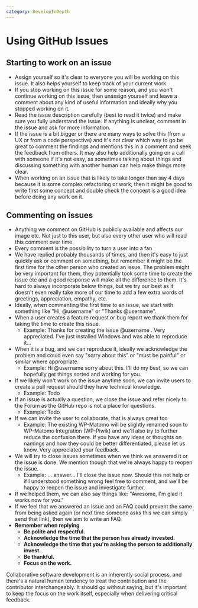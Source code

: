 ```yaml
---
category: DevelopInDepth
---
```

# Using GitHub Issues

## Starting to work on an issue

* Assign yourself so it's clear to everyone you will be working on this issue. It also helps yourself to keep track of your current work.
* If you stop working on this issue for some reason, and you won't continue working on this issue, then unassign yourself and leave a comment about any kind of useful information and ideally why you stopped working on it.
* Read the issue description carefully (best to read it twice) and make sure you fully understand the issue. If anything is unclear, comment in the issue and ask for more information.
* If the issue is a bit bigger or there are many ways to solve this (from a UX or from a code perspective) and it's not clear which way to go be great to comment the findings and mentions this in a comment and seek the feedback from others. It may also help additionally going on a call with someone if it's not easy, as sometimes talking about things and discussing something with another human can help make things more clear.
* When working on an issue that is likely to take longer than say 4 days because it is some complex refactoring or work, then it might be good to write first some concept and double check the concept is a good idea before doing any work on it.

## Commenting on issues

* Anything we comment on GitHub is publicly available and affects our image etc. Not just to this user, but also every other user who will read this comment over time.
* Every comment is the possibility to turn a user into a fan
* We have replied probably thousands of times, and then it's easy to just quickly ask or comment on something, but remember it might be the first time for the other person who created an issue. The problem might be very important for them, they potentially took some time to create the issue etc and a good response will make all the difference to them. It's hard to always incorporate below things, but we try our best as it doesn't even really take more of our time to add a few extra words of greetings, appreciation, empathy, etc.
* Ideally, when commenting the first time to an issue, we start with something like "Hi, @username" or "Thanks @username".
* When a user creates a feature request or bug report we thank them for taking the time to create this issue.
  * Example: Thanks for creating the issue @username . Very appreciated. I've just installed Windows and was able to reproduce it...
* When it is a bug, and we can reproduce it, ideally we acknowledge the problem and could even say "sorry about this" or "must be painful" or similar where appropriate.
  * Example: Hi @username sorry about this. I'll do my best, so we can hopefully get things sorted and working for you.
* If we likely won't work on the issue anytime soon, we can invite users to create a pull request should they have technical knowledge.
  * Example: Todo
* If an issue is actually a question, we close the issue and refer nicely to the Forum as the GitHub repo is not a place for questions.
  * Example: Todo
* If we can invite the user to collaborate, that is always great too
  * Example: The existing WP-Matomo will be slightly renamed soon to WP-Matomo Integration (WP-Piwik) and we'll also try to further reduce the confusion there. If you have any ideas or thoughts on namings and how they could be better differentiated, please let us know. Very appreciated your feedback.
* We will try to close issues sometimes when we think we answered it or the issue is done. We mention though that we're always happy to reopen the issue.
  * Example: ... answer... I'll close the issue now. Should this not help or if I understood something wrong feel free to comment, and we'll be happy to reopen the issue and investigate further.
* If we helped them, we can also say things like: "Awesome, I'm glad it works now for you."
* If we feel that we answered an issue and an FAQ could prevent the same from being asked again (or next time someone asks this we can simply send that link), then we aim to write an FAQ.
* **Remember when replying**
  * **Be polite and respectful.**
  * **Acknowledge the time that the person has already invested.**
  * **Acknowledge the time that you're asking the person to additionally invest.**
  * **Be thankful.**
  * **Focus on the work.**

Collaborative software development is an inherently social process, and there's a natural human tendency to treat the contribution and the contributor interchangeably. It should go without saying, but it's important to keep the focus on the work itself, especially when delivering critical feedback.
